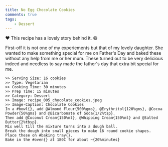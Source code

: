 ```yaml
---
title: No Egg Chocolate Cookies
comments: true
tags:
    - Dessert
--- 
```


:heart: This recipe has a lovely story behind it. :smile:

First-off it is not one of my experiements but that of my lovely daughter. She wanted to make something special for me on Father's Day and baked these without any help from me or her mum. These turned out to be very delicious indeed and needless to say made the father's day that extra bit special for me.

```cooklang
>> Serving Size: 16 cookies
>> Type: Vegetarian
>> Cooking Time: 30 minutes
>> Prep Time: 15 minutes
>> Category: Dessert
>> Image: recipe_005_chocolate_cookies.jpeg
>> Image-Caption: Chocolate Cookies
In a #bowl{}, add @Almond Flour{500%gms}, @Erythritol{120%gms}, @Cocoa Powder{50%gms} and @Bicarbonate of Soda{1/2%tsp}.
Then add @Coconut Cream{150%ml}, @Whipping Cream{150%ml} and @Salted Butter{2%tbsp}.
Mix well till the mixture turns into a dough ball.
Break the dough into small pieces to make 16 round cookie shapes.
Place these on #baking tray{}.
Bake in the #oven{} at 180C for about ~{20%minutes}
```
